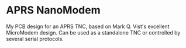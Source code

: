 # APRS NanoModem

My PCB design for an APRS TNC, based on Mark Q. Vist's excellent MicroModem design. Can be used as a standalone TNC or controlled by several serial protocols.